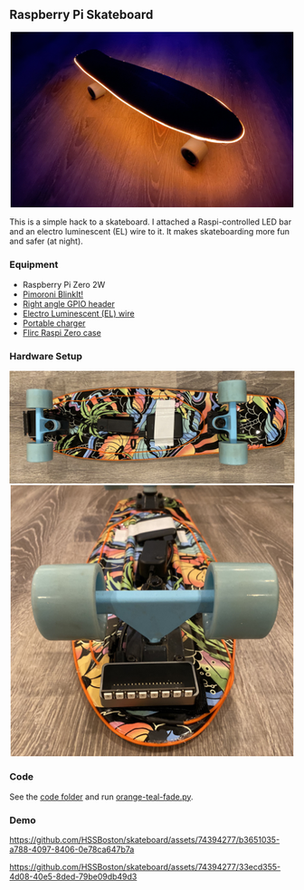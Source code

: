 ## Raspberry Pi Skateboard

<p align="center">
  <img src="images/elwire.jpg" width="500">
</p>

This is a simple hack to a skateboard. I attached a Raspi-controlled LED bar and an electro luminescent (EL) wire to it. It makes skateboarding more fun and safer (at night). 

### Equipment

- Raspberry Pi Zero 2W
- [Pimoroni BlinkIt!](https://shop.pimoroni.com/products/blinkt)
- [Right angle GPIO header](https://www.amazon.com/dp/B08GC18NMK)
- [Electro Luminescent (EL) wire](https://www.adafruit.com/product/586)
- [Portable charger](https://www.amazon.com/dp/B082X53VDL/)
- [Flirc Raspi Zero case](https://www.amazon.com/dp/B08837L144)

### Hardware Setup

<p align="center">
  <img src="images/skateboard.jpg" width="700">
  <br>
  <img src="images/skateboard2.jpg" width="500">
</p>

### Code

See the [code folder](code/) and run [orange-teal-fade.py](code/orange-teal-fade.py). 

### Demo

https://github.com/HSSBoston/skateboard/assets/74394277/b3651035-a788-4097-8406-0e78ca647b7a



https://github.com/HSSBoston/skateboard/assets/74394277/33ecd355-4d08-40e5-8ded-79be09db49d3

